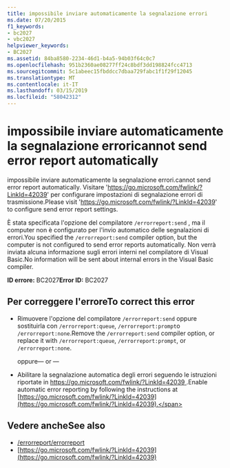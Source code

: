 ```yaml
---
title: impossibile inviare automaticamente la segnalazione errori
ms.date: 07/20/2015
f1_keywords:
- bc2027
- vbc2027
helpviewer_keywords:
- BC2027
ms.assetid: 84ba8580-2234-46d1-b4a5-94b03f64c0c7
ms.openlocfilehash: 951b2360ae08277ff24c8bdf3dd198824fcc4713
ms.sourcegitcommit: 5c1abeec15fbddcc7dbaa729fabc1f1f29f12045
ms.translationtype: MT
ms.contentlocale: it-IT
ms.lasthandoff: 03/15/2019
ms.locfileid: "58042312"
---
```

# <a name="cannot-send-error-report-automatically"></a><span data-ttu-id="faf7e-102">impossibile inviare automaticamente la segnalazione errori</span><span class="sxs-lookup"><span data-stu-id="faf7e-102">cannot send error report automatically</span></span>
<span data-ttu-id="faf7e-103">impossibile inviare automaticamente la segnalazione errori.</span><span class="sxs-lookup"><span data-stu-id="faf7e-103">cannot send error report automatically.</span></span> <span data-ttu-id="faf7e-104">Visitare 'https://go.microsoft.com/fwlink/?LinkId=42039' per configurare impostazioni di segnalazione errori di trasmissione.</span><span class="sxs-lookup"><span data-stu-id="faf7e-104">Please visit 'https://go.microsoft.com/fwlink/?LinkId=42039' to configure send error report settings.</span></span>  
  
 <span data-ttu-id="faf7e-105">È stata specificata l'opzione del compilatore `/errorreport:send` , ma il computer non è configurato per l'invio automatico delle segnalazioni di errori.</span><span class="sxs-lookup"><span data-stu-id="faf7e-105">You specified the `/errorreport:send` compiler option, but the computer is not configured to send error reports automatically.</span></span> <span data-ttu-id="faf7e-106">Non verrà inviata alcuna informazione sugli errori interni nel compilatore di Visual Basic.</span><span class="sxs-lookup"><span data-stu-id="faf7e-106">No information will be sent about internal errors in the Visual Basic compiler.</span></span>  
  
 <span data-ttu-id="faf7e-107">**ID errore:** BC2027</span><span class="sxs-lookup"><span data-stu-id="faf7e-107">**Error ID:** BC2027</span></span>  
  
## <a name="to-correct-this-error"></a><span data-ttu-id="faf7e-108">Per correggere l'errore</span><span class="sxs-lookup"><span data-stu-id="faf7e-108">To correct this error</span></span>  
  
-   <span data-ttu-id="faf7e-109">Rimuovere l'opzione del compilatore `/errorreport:send` oppure sostituirla con `/errorreport:queue`, `/errorreport:prompt`o `/errorreport:none`.</span><span class="sxs-lookup"><span data-stu-id="faf7e-109">Remove the `/errorreport:send` compiler option, or replace it with `/errorreport:queue`, `/errorreport:prompt`, or `/errorreport:none`.</span></span>  
  
     <span data-ttu-id="faf7e-110">oppure</span><span class="sxs-lookup"><span data-stu-id="faf7e-110">— or —</span></span>  
  
-   <span data-ttu-id="faf7e-111">Abilitare la segnalazione automatica degli errori seguendo le istruzioni riportate in [ https://go.microsoft.com/fwlink/?LinkId=42039 ](https://go.microsoft.com/fwlink/?LinkId=42039).</span><span class="sxs-lookup"><span data-stu-id="faf7e-111">Enable automatic error reporting by following the instructions at [https://go.microsoft.com/fwlink/?LinkId=42039](https://go.microsoft.com/fwlink/?LinkId=42039).</span></span>  
  
## <a name="see-also"></a><span data-ttu-id="faf7e-112">Vedere anche</span><span class="sxs-lookup"><span data-stu-id="faf7e-112">See also</span></span>

- [<span data-ttu-id="faf7e-113">/errorreport</span><span class="sxs-lookup"><span data-stu-id="faf7e-113">/errorreport</span></span>](../../visual-basic/reference/command-line-compiler/errorreport.md)
- [https://go.microsoft.com/fwlink/?LinkId=42039](https://go.microsoft.com/fwlink/?LinkId=42039)
